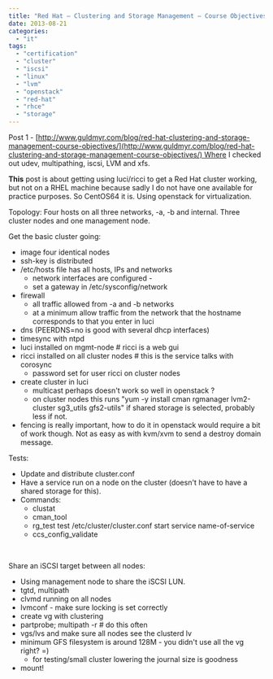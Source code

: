 ```yaml
---
title: "Red Hat – Clustering and Storage Management – Course Objectives - part 2"
date: 2013-08-21
categories: 
  - "it"
tags: 
  - "certification"
  - "cluster"
  - "iscsi"
  - "linux"
  - "lvm"
  - "openstack"
  - "red-hat"
  - "rhce"
  - "storage"
---
```


Post 1 - [http://www.guldmyr.com/blog/red-hat-clustering-and-storage-management-course-objectives/](http://www.guldmyr.com/blog/red-hat-clustering-and-storage-management-course-objectives/) Where I checked out udev, multipathing, iscsi, LVM and xfs.

**This** post is about getting using luci/ricci to get a Red Hat cluster working, but not on a RHEL machine because sadly I do not have one available for practice purposes. So CentOS64 it is. Using openstack for virtualization.

Topology: Four hosts on all three networks, -a, -b and internal. Three cluster nodes and one management node.

Get the basic cluster going:

- image four identical nodes
- ssh-key is distributed
- /etc/hosts file has all hosts, IPs and networks
    - network interfaces are configured -
    - set a gateway in /etc/sysconfig/network
- firewall
    - all traffic allowed from -a and -b networks
    - at a minimum allow traffic from the network that the hostname corresponds to that you enter in luci
- dns (PEERDNS=no is good with several dhcp interfaces)
- timesync with ntpd
- luci installed on mgmt-node # ricci is a web gui
- ricci installed on all cluster nodes # this is the service talks with corosync
    - password set for user ricci on cluster nodes
- create cluster in luci
    - multicast perhaps doesn't work so well in openstack ?
    - on cluster nodes this runs "yum -y install cman rgmanager lvm2-cluster sg3\_utils gfs2-utils" if shared storage is selected, probably less if not.
- fencing is really important, how to do it in openstack would require a bit of work though. Not as easy as with kvm/xvm to send a destroy domain message.

Tests:

- Update and distribute cluster.conf
- Have a service run on a node on the cluster (doesn't have to have a shared storage for this).
- Commands:
    - clustat
    - cman\_tool
    - rg\_test test /etc/cluster/cluster.conf start service name-of-service
    - ccs\_config\_validate

 

Share an iSCSI target between all nodes:

- Using management node to share the iSCSI LUN.
- tgtd, multipath
- clvmd running on all nodes
- lvmconf - make sure locking is set correctly
- create vg with clustering
- partprobe; multipath -r # do this often
- vgs/lvs and make sure all nodes see the clusterd lv
- minimum GFS filesystem is around 128M - you didn't use all the vg right? =)
    - for testing/small cluster lowering the journal size is goodness
- mount!
